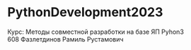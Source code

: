 # PythonDevelopment2023
Курс: Методы совместной разработки на базе ЯП Pyhon3  
608 Фазлетдинов Рамиль Рустамович

